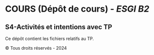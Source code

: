 # COURS (Dépôt de cours) - _ESGI B2_
## S4-Activités et intentions avec TP

Ce dépôt contient les fichiers relatifs au TP.

© Tous droits réservés - 2024